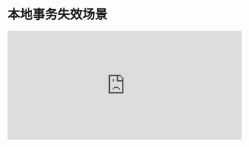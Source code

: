 # 本地事务失效场景



<iframe 
        id="embed_dom" 
        name="embed_dom" 
        frameborder="0" 
        style="display:block;width:525px; height:245px;" 
        src='https://www.processon.com/embed/6136dea20e3e7412ecd897d3'>
</iframe>

